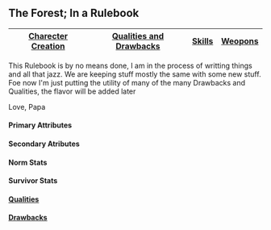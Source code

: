 ## The Forest; In a Rulebook

 [Charecter Creation]() | [Qualities and Drawbacks](Qualities_and_Drawbacks.md) | [Skills](Skills.md) | [Weopons]() |
------------ |  ------------ | ------------ | ------------ |

This Rulebook is by no means done, I am in the process of writting things and all that jazz. We are keeping stuff mostly the same with some new stuff. Foe now I'm just putting the utility of many of the many Drawbacks and Qualities, the flavor will be added later

Love,
Papa

#### Primary Attributes
#### Secondary Atributes
#### Norm Stats
#### Survivor Stats
#### [Qualities](Qualities_and_Drawbacks.md)
#### [Drawbacks](Qualities_and_Drawbacks.md)

